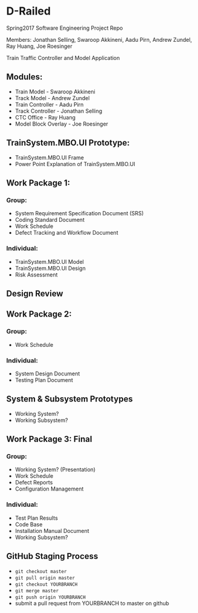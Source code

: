 # D-Railed
Spring2017 Software Engineering Project Repo 

Members: Jonathan Selling, Swaroop Akkineni, Aadu Pirn, Andrew Zundel, Ray Huang, Joe Roesinger  

Train Traffic Controller and Model Application

## Modules:

* Train Model - Swaroop Akkineni
* Track Model - Andrew Zundel
* Train Controller - Aadu Pirn
* Track Controller - Jonathan Selling
* CTC Office - Ray Huang
* Model Block Overlay - Joe Roesinger

## TrainSystem.MBO.UI Prototype:
    
* TrainSystem.MBO.UI Frame
* Power Point Explanation of TrainSystem.MBO.UI

## Work Package 1:

### Group:

* System Requirement Specification Document (SRS)
* Coding Standard Document
* Work Schedule
* Defect Tracking and Workflow Document

### Individual:

* TrainSystem.MBO.UI Model
* TrainSystem.MBO.UI Design
* Risk Assessment

## Design Review

## Work Package 2:

### Group:

* Work Schedule

### Individual:

* System Design Document
* Testing Plan Document

## System & Subsystem Prototypes

* Working System?
* Working Subsystem?

## Work Package 3: Final

### Group:

* Working System? (Presentation)
* Work Schedule
* Defect Reports
* Configuration Management

### Individual:

* Test Plan Results
* Code Base
* Installation Manual Document
* Working Subsystem?

## GitHub Staging Process

* `git checkout master`
* `git pull origin master`
* `git checkout YOURBRANCH`
* `git merge master`
* `git push origin YOURBRANCH`
* submit a pull request from YOURBRANCH to master on github
